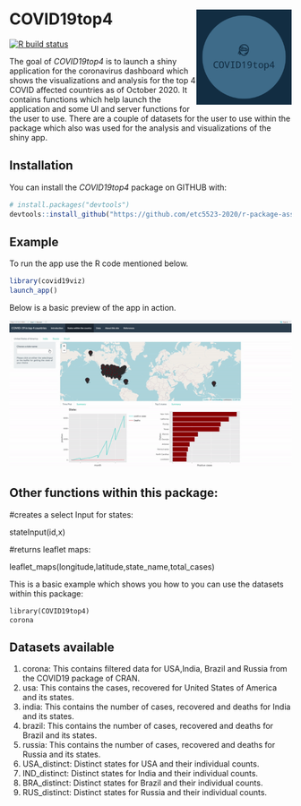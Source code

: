 
# COVID19top4                 <img src="man/images/logo.png" width="170" height="170" align ="right">
<!-- badges: start -->
[![R build status](https://github.com/etc5523-2020/r-package-assessment-Varsha-Ujjinni-VijayKumar/workflows/R-CMD-check/badge.svg)](https://github.com/etc5523-2020/r-package-assessment-Varsha-Ujjinni-VijayKumar/actions)
<!-- badges: end -->

The goal of _COVID19top4_ is to launch a shiny application for the coronavirus dashboard which shows the visualizations and analysis for the top 4 COVID affected countries as of October 2020. It contains functions which help launch the application and some UI and server functions for the user to use. There are a couple of datasets for the user to use within the package which also was used for the analysis and visualizations of the shiny app.

## Installation

You can install the  _COVID19top4_ package on GITHUB with:

``` r
# install.packages("devtools")
devtools::install_github("https://github.com/etc5523-2020/r-package-assessment-Varsha-Ujjinni-VijayKumar")
```

## Example

To run the app use the R code mentioned below.

``` r
library(covid19viz)
launch_app()
```
Below is a basic preview of the app in action.

![](man/images/apppre.gif)

## Other functions within this package:

#creates a select Input for states:

stateInput(id,x)

#returns leaflet maps:

leaflet_maps(longitude,latitude,state_name,total_cases)

This is a basic example which shows you how to you can use the datasets within this package:

```{r}
library(COVID19top4)
corona
```
## Datasets available

1. corona: This contains filtered data for USA,India, Brazil and Russia from the COVID19 package of CRAN.
1. usa: This contains the cases, recovered for United States of America and its states.
1. india: This contains the number of cases, recovered and deaths for India and its states.
1. brazil: This contains the number of cases, recovered and deaths for Brazil and its states.
1. russia: This contains the number of cases, recovered and deaths for Russia and its states.
1. USA_distinct: Distinct states for USA and their individual counts.
1. IND_distinct: Distinct states for India and their individual counts.
1. BRA_distinct: Distinct states for Brazil and their individual counts.
1. RUS_distinct: Distinct states for Russia and their individual counts.

